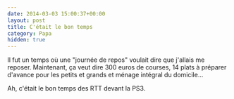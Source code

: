 ```yaml
---
date: 2014-03-03 15:00:37+00:00
layout: post
title: C'était le bon temps
category: Papa
hidden: true
---
```


Il fut un temps où une "journée de repos" voulait dire que j'allais me reposer.
Maintenant, ça veut dire 300 euros de courses, 14 plats à préparer d'avance pour les petits et grands et ménage intégral du domicile...

Ah, c'était le bon temps des RTT devant la PS3.
